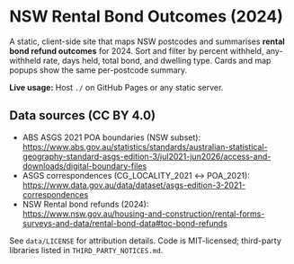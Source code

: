 # NSW Rental Bond Outcomes (2024)

A static, client-side site that maps NSW postcodes and summarises **rental bond refund outcomes** for 2024.
Sort and filter by percent withheld, any-withheld rate, days held, total bond, and dwelling type. Cards and map popups show the same per-postcode summary.

**Live usage:** Host `./` on GitHub Pages or any static server.

## Data sources (CC BY 4.0)
- ABS ASGS 2021 POA boundaries (NSW subset):  
  https://www.abs.gov.au/statistics/standards/australian-statistical-geography-standard-asgs-edition-3/jul2021-jun2026/access-and-downloads/digital-boundary-files
- ASGS correspondences (CG_LOCALITY_2021 ↔ POA_2021):  
  https://www.data.gov.au/data/dataset/asgs-edition-3-2021-correspondences
- NSW Rental bond refunds (2024):  
  https://www.nsw.gov.au/housing-and-construction/rental-forms-surveys-and-data/rental-bond-data#toc-bond-refunds

See `data/LICENSE` for attribution details. Code is MIT-licensed; third-party libraries listed in `THIRD_PARTY_NOTICES.md`.
